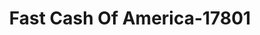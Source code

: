 ---
f_zip-code: 54467
f_state-code: WI
title: Fast Cash Of America-17801
f_phone: 715-345-0086
f_city-only: Plover
f_address: 2541 Post Rd Plover
f_location-unique-id: '17801'
slug: fast-cash-of-america-17801
updated-on: '2024-05-30T13:46:58.046Z'
created-on: '2024-05-30T13:36:59.803Z'
published-on: '2024-05-30T13:54:32.469Z'
f_city-state: cms/city/plover-wi.md
f_company: cms/company/fast-cash-of-america.md
f_state: cms/state/wisconsin.md
layout: '[payday-loan].html'
tags: payday-loan
---